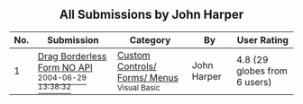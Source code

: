 ﻿<div align="center">

## All Submissions by John Harper

</div>

No.  | Submission | Category | By   | User Rating
---- | ---------- | -------- | ---- | -----------
1 | [Drag Borderless Form NO API<br /><sup>2004-06-29 13:38:32</sup>](https://github.com/Planet-Source-Code/john-harper-drag-borderless-form-no-api__1-54662) | [Custom Controls/ Forms/  Menus<br /><sup>Visual Basic</sup>](../ByCategory/custom-controls-forms-menus__1-4.md) | John Harper | 4.8 (29 globes from 6 users)
